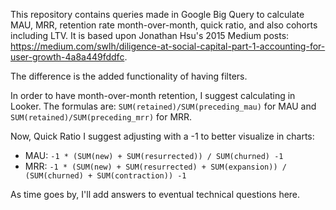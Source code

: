 This repository contains queries made in Google Big Query to calculate MAU, MRR, retention rate month-over-month, quick ratio, and also cohorts including LTV. It is based upon Jonathan Hsu's 2015 Medium posts: https://medium.com/swlh/diligence-at-social-capital-part-1-accounting-for-user-growth-4a8a449fddfc.

The difference is the added functionality of having filters.

In order to have month-over-month retention, I suggest calculating in Looker. The formulas are: `SUM(retained)/SUM(preceding_mau)` for MAU and `SUM(retained)/SUM(preceding_mrr)` for MRR.

Now, Quick Ratio I suggest adjusting with a -1 to better visualize in charts: 
* MAU: `-1 * (SUM(new) + SUM(resurrected)) / SUM(churned) -1`
* MRR: `-1 * (SUM(new) + SUM(resurrected) + SUM(expansion)) / (SUM(churned) + SUM(contraction)) -1`


As time goes by, I'll add answers to eventual technical questions here.
